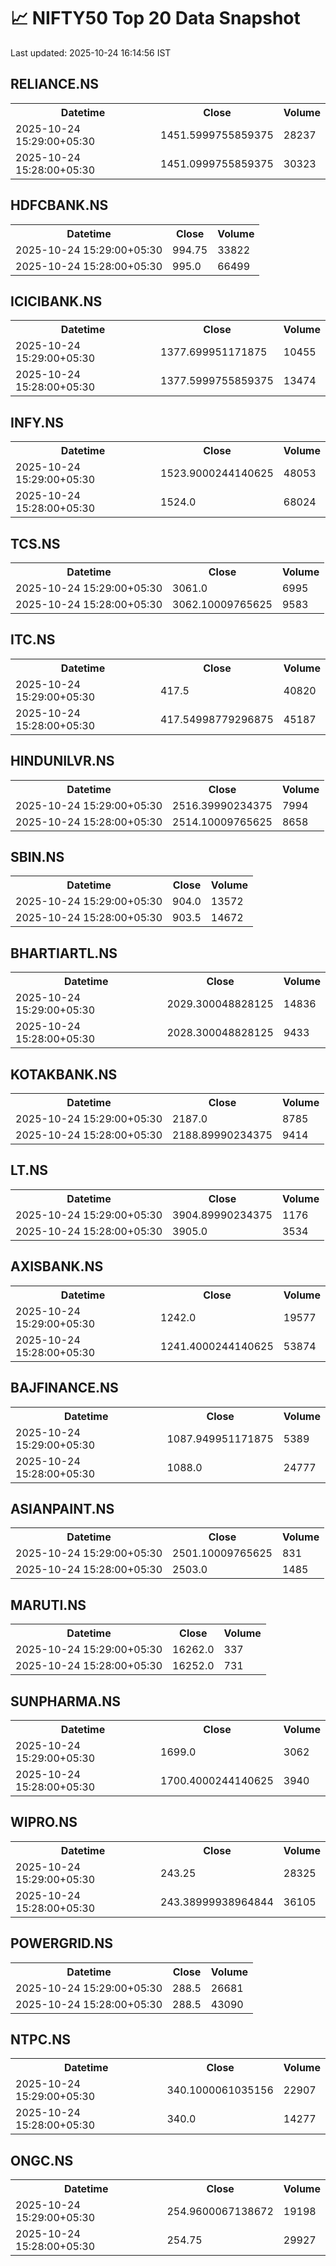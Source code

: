 # 📈 NIFTY50 Top 20 Data Snapshot

Last updated: 2025-10-24 16:14:56 IST

## RELIANCE.NS

<table>
  <tr><th>Datetime</th><th>Close</th><th>Volume</th></tr>
  <tr><td>2025-10-24 15:29:00+05:30</td><td>1451.5999755859375</td><td>28237</td></tr>
  <tr><td>2025-10-24 15:28:00+05:30</td><td>1451.0999755859375</td><td>30323</td></tr>
</table>

## HDFCBANK.NS

<table>
  <tr><th>Datetime</th><th>Close</th><th>Volume</th></tr>
  <tr><td>2025-10-24 15:29:00+05:30</td><td>994.75</td><td>33822</td></tr>
  <tr><td>2025-10-24 15:28:00+05:30</td><td>995.0</td><td>66499</td></tr>
</table>

## ICICIBANK.NS

<table>
  <tr><th>Datetime</th><th>Close</th><th>Volume</th></tr>
  <tr><td>2025-10-24 15:29:00+05:30</td><td>1377.699951171875</td><td>10455</td></tr>
  <tr><td>2025-10-24 15:28:00+05:30</td><td>1377.5999755859375</td><td>13474</td></tr>
</table>

## INFY.NS

<table>
  <tr><th>Datetime</th><th>Close</th><th>Volume</th></tr>
  <tr><td>2025-10-24 15:29:00+05:30</td><td>1523.9000244140625</td><td>48053</td></tr>
  <tr><td>2025-10-24 15:28:00+05:30</td><td>1524.0</td><td>68024</td></tr>
</table>

## TCS.NS

<table>
  <tr><th>Datetime</th><th>Close</th><th>Volume</th></tr>
  <tr><td>2025-10-24 15:29:00+05:30</td><td>3061.0</td><td>6995</td></tr>
  <tr><td>2025-10-24 15:28:00+05:30</td><td>3062.10009765625</td><td>9583</td></tr>
</table>

## ITC.NS

<table>
  <tr><th>Datetime</th><th>Close</th><th>Volume</th></tr>
  <tr><td>2025-10-24 15:29:00+05:30</td><td>417.5</td><td>40820</td></tr>
  <tr><td>2025-10-24 15:28:00+05:30</td><td>417.54998779296875</td><td>45187</td></tr>
</table>

## HINDUNILVR.NS

<table>
  <tr><th>Datetime</th><th>Close</th><th>Volume</th></tr>
  <tr><td>2025-10-24 15:29:00+05:30</td><td>2516.39990234375</td><td>7994</td></tr>
  <tr><td>2025-10-24 15:28:00+05:30</td><td>2514.10009765625</td><td>8658</td></tr>
</table>

## SBIN.NS

<table>
  <tr><th>Datetime</th><th>Close</th><th>Volume</th></tr>
  <tr><td>2025-10-24 15:29:00+05:30</td><td>904.0</td><td>13572</td></tr>
  <tr><td>2025-10-24 15:28:00+05:30</td><td>903.5</td><td>14672</td></tr>
</table>

## BHARTIARTL.NS

<table>
  <tr><th>Datetime</th><th>Close</th><th>Volume</th></tr>
  <tr><td>2025-10-24 15:29:00+05:30</td><td>2029.300048828125</td><td>14836</td></tr>
  <tr><td>2025-10-24 15:28:00+05:30</td><td>2028.300048828125</td><td>9433</td></tr>
</table>

## KOTAKBANK.NS

<table>
  <tr><th>Datetime</th><th>Close</th><th>Volume</th></tr>
  <tr><td>2025-10-24 15:29:00+05:30</td><td>2187.0</td><td>8785</td></tr>
  <tr><td>2025-10-24 15:28:00+05:30</td><td>2188.89990234375</td><td>9414</td></tr>
</table>

## LT.NS

<table>
  <tr><th>Datetime</th><th>Close</th><th>Volume</th></tr>
  <tr><td>2025-10-24 15:29:00+05:30</td><td>3904.89990234375</td><td>1176</td></tr>
  <tr><td>2025-10-24 15:28:00+05:30</td><td>3905.0</td><td>3534</td></tr>
</table>

## AXISBANK.NS

<table>
  <tr><th>Datetime</th><th>Close</th><th>Volume</th></tr>
  <tr><td>2025-10-24 15:29:00+05:30</td><td>1242.0</td><td>19577</td></tr>
  <tr><td>2025-10-24 15:28:00+05:30</td><td>1241.4000244140625</td><td>53874</td></tr>
</table>

## BAJFINANCE.NS

<table>
  <tr><th>Datetime</th><th>Close</th><th>Volume</th></tr>
  <tr><td>2025-10-24 15:29:00+05:30</td><td>1087.949951171875</td><td>5389</td></tr>
  <tr><td>2025-10-24 15:28:00+05:30</td><td>1088.0</td><td>24777</td></tr>
</table>

## ASIANPAINT.NS

<table>
  <tr><th>Datetime</th><th>Close</th><th>Volume</th></tr>
  <tr><td>2025-10-24 15:29:00+05:30</td><td>2501.10009765625</td><td>831</td></tr>
  <tr><td>2025-10-24 15:28:00+05:30</td><td>2503.0</td><td>1485</td></tr>
</table>

## MARUTI.NS

<table>
  <tr><th>Datetime</th><th>Close</th><th>Volume</th></tr>
  <tr><td>2025-10-24 15:29:00+05:30</td><td>16262.0</td><td>337</td></tr>
  <tr><td>2025-10-24 15:28:00+05:30</td><td>16252.0</td><td>731</td></tr>
</table>

## SUNPHARMA.NS

<table>
  <tr><th>Datetime</th><th>Close</th><th>Volume</th></tr>
  <tr><td>2025-10-24 15:29:00+05:30</td><td>1699.0</td><td>3062</td></tr>
  <tr><td>2025-10-24 15:28:00+05:30</td><td>1700.4000244140625</td><td>3940</td></tr>
</table>

## WIPRO.NS

<table>
  <tr><th>Datetime</th><th>Close</th><th>Volume</th></tr>
  <tr><td>2025-10-24 15:29:00+05:30</td><td>243.25</td><td>28325</td></tr>
  <tr><td>2025-10-24 15:28:00+05:30</td><td>243.38999938964844</td><td>36105</td></tr>
</table>

## POWERGRID.NS

<table>
  <tr><th>Datetime</th><th>Close</th><th>Volume</th></tr>
  <tr><td>2025-10-24 15:29:00+05:30</td><td>288.5</td><td>26681</td></tr>
  <tr><td>2025-10-24 15:28:00+05:30</td><td>288.5</td><td>43090</td></tr>
</table>

## NTPC.NS

<table>
  <tr><th>Datetime</th><th>Close</th><th>Volume</th></tr>
  <tr><td>2025-10-24 15:29:00+05:30</td><td>340.1000061035156</td><td>22907</td></tr>
  <tr><td>2025-10-24 15:28:00+05:30</td><td>340.0</td><td>14277</td></tr>
</table>

## ONGC.NS

<table>
  <tr><th>Datetime</th><th>Close</th><th>Volume</th></tr>
  <tr><td>2025-10-24 15:29:00+05:30</td><td>254.9600067138672</td><td>19198</td></tr>
  <tr><td>2025-10-24 15:28:00+05:30</td><td>254.75</td><td>29927</td></tr>
</table>

